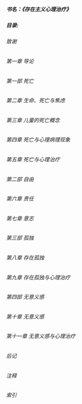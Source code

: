 ##### 书名：《存在主义心理治疗》
##### 目录:
###### 致谢
###### 第一章 导论
###### 第一部 死亡
###### 第二章 生命、死亡与焦虑
###### 第三章 儿童的死亡概念
###### 第四章 死亡与心理病理现象
###### 第五章 死亡与心理治疗
###### 第二部 自由
###### 第六章 责任
###### 第七章 意志
###### 第三部 孤独
###### 第八章 存在孤独
###### 第九章 存在孤独与心理治疗
###### 第四部 无意义感
###### 第十章 无意义感
###### 第十一章 无意义感与心理治疗
###### 后记
###### 注释
###### 索引
